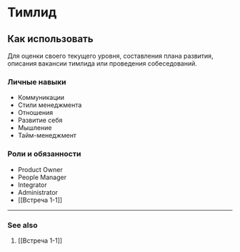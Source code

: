 
# Тимлид

## Как использовать
Для оценки своего текущего уровня, составления плана развития, описания вакансии тимлида или проведения собеседований. 

### Личные навыки
- Коммуникации
- Стили менеджмента
- Отношения
- Развитие себя
- Мышление
- Тайм-менеджмент

### Роли и обязанности
- Product Owner
- People Manager 
- Integrator
- Administrator
- [[Встреча 1-1]] 
__________
### See also
1. [[Встреча 1-1]] 